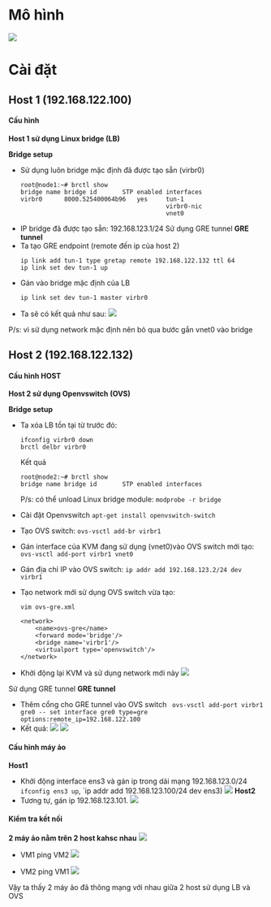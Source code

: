 # Mô hình
![](https://raw.githubusercontent.com/lmq1999/123/master/OVS_LB_GRE_tunnel.png)

# Cài đặt

## Host 1 (192.168.122.100)
#### Cấu hình
**Host 1 sử dụng Linux bridge (LB)**

**Bridge setup**
*   Sử dụng luôn bridge mặc định đã được tạo sẵn (virbr0)
    ```
    root@node1:~# brctl show
    bridge name	bridge id		STP enabled	interfaces
    virbr0		8000.525400064b96	yes		tun-1
    						            	virbr0-nic
    							            vnet0
    ```
*   IP bridge đã được tạo sẵn: 192.168.123.1/24
Sử dụng GRE tunnel
**GRE tunnel**
*   Ta tạo GRE endpoint (remote đến ip của host 2)
    ```
    ip link add tun-1 type gretap remote 192.168.122.132 ttl 64
    ip link set dev tun-1 up
    ```
*   Gán vào bridge mặc định của LB
    ```
    ip link set dev tun-1 master virbr0
    ```
*   Ta sẽ có kết quả như sau:
    ![](https://raw.githubusercontent.com/bizflycloud/internship-0719/master/quanlm1999/pic/Screenshot%20from%202020-02-13%2016-23-55.png)

P/s: vì sử dụng network mặc định nên bỏ qua bước gắn vnet0 vào bridge

## Host 2 (192.168.122.132)

#### Cấu hình HOST

**Host 2 sử dụng Openvswitch (OVS)**

**Bridge setup**
*   Ta xóa LB tồn tại từ trước đó:
    ```
    ifconfig virbr0 down
    brctl delbr virbr0
    ```
    Kết quả
    ```
    root@node2:~# brctl show
    bridge name	bridge id		STP enabled	interfaces
    ```
    P/s: có thể unload Linux bridge module: `modprobe -r bridge`

*   Cài đặt Openvswitch `apt-get install openvswitch-switch`
*   Tạo OVS switch: `ovs-vsctl add-br virbr1`
*   Gán interface của KVM đang sử dụng  (vnet0)vào  OVS switch mới tạo:  `ovs-vsctl add-port virbr1 vnet0`
*   Gán địa chỉ IP vào OVS switch: `ip addr add 192.168.123.2/24 dev virbr1`
*   Tạo network mới sử dụng OVS switch vừa tạo: 
    ```
    vim ovs-gre.xml
    
    <network>
        <name>ovs-gre</name>
        <forward mode='bridge'/>
        <bridge name='virbr1'/>
        <virtualport type='openvswitch'/>
    </network>
    ```

*   Khởi động lại KVM và sử dụng network mới này
    ![](https://raw.githubusercontent.com/bizflycloud/internship-0719/master/quanlm1999/pic/Screenshot%20from%202020-02-13%2016-34-22.png)

Sử dụng GRE tunnel
**GRE tunnel**
*   Thêm cổng cho GRE tunnel vào OVS switch ` ovs-vsctl add-port virbr1 gre0 -- set interface gre0 type=gre options:remote_ip=192.168.122.100`
*   Kết quả:
    ![](https://raw.githubusercontent.com/bizflycloud/internship-0719/master/quanlm1999/pic/Screenshot%20from%202020-02-13%2016-38-09.png)
    ![](https://raw.githubusercontent.com/bizflycloud/internship-0719/master/quanlm1999/pic/Screenshot%20from%202020-02-13%2016-39-09.png)

#### Cấu hình máy ảo

**Host1**
*   Khởi động interface ens3 và gán ip trong dải mạng 192.168.123.0/24 `ifconfig ens3 up`, `ip addr add 192.168.123.100/24 dev ens3) 
    ![](https://raw.githubusercontent.com/bizflycloud/internship-0719/master/quanlm1999/pic/Screenshot%20from%202020-02-13%2016-44-14.png)
**Host2**
*   Tương tự, gán ip 192.168.123.101.
    ![](https://raw.githubusercontent.com/bizflycloud/internship-0719/master/quanlm1999/pic/Screenshot%20from%202020-02-13%2016-45-05.png)

#### Kiểm tra kết nối
**2 máy ảo nằm trên 2 host kahsc nhau**
![](https://raw.githubusercontent.com/bizflycloud/internship-0719/master/quanlm1999/pic/Screenshot%20from%202020-02-13%2016-46-39.png)

*   VM1 ping VM2
    ![](https://raw.githubusercontent.com/bizflycloud/internship-0719/master/quanlm1999/pic/Screenshot%20from%202020-02-13%2016-48-26.png)

*   VM2 ping VM1
    ![](https://raw.githubusercontent.com/bizflycloud/internship-0719/master/quanlm1999/pic/Screenshot%20from%202020-02-13%2016-48-28.png)

Vậy ta thấy 2 máy ảo đã thông mạng với nhau giữa 2 host sử dụng LB và OVS 



